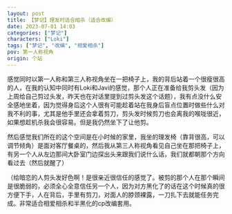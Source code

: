 ```yaml
---
layout: post
title: 【梦记】理发时适合暗杀（适合改编）
date: 2023-07-01 14:03
categories: ["梦记"]
characters: ["Loki"]
tags: ["梦记", "改编", "相爱相杀"]
pov: 第一人称视角
origin: 个站
---
```


感觉同时以第一人称和第三人称视角坐在一把椅子上，我的背后站着一个很瘦很高的人，在我的认知中同时有Loki和Javi的感觉，那个人正在准备给我剪头发（因为上周给自己剪过头发，昨天也在对话里提到过剪头发这个话题），我有点没什么安全感地坐着，因为觉得身后这个人很有可能趁着站在我身后盲点位置时做些什么对我不利的事，尤其是他手里还会拿着剪刀，剪头发时候剪刀也会离我的喉咙很近，如果想趁机杀我会很容易。但是我仍然坐下了让他剪。

然后感觉我们所在的这个空间是在小时候的家里，我坐的理发椅（靠背很高，可以调节倾角）是面对客厅餐桌的，然后我从第三人称视角看见自己坐在那把椅子上，有另一个人从左边那间大卧室门边探出头来跟我们说什么话，我们就都朝那个方向看过去（然后就醒了）

（给暗恋的人剪头发好色啊！是很亲近很信任的感觉了。被剪的那个人在那个瞬间是很脆弱的，必须全心全意信任另一个人，因为对方黑化了的话在这个时候真的很方便下手，人在背后，手里有剪刀，对面人的脖颈裸露，一刀扎下去就能任务完成。非常适合相爱相杀和半黑化的cp改编套用。
